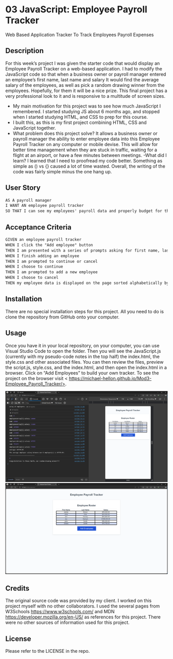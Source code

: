 # 03 JavaScript: Employee Payroll Tracker
Web Based Application Tracker To Track Employees Payroll Expenses

## Description

For this week’s project I was given the starter code that would display an Employee Payroll Tracker on a web-based application. I had to modify the JavaScript code so that when a business owner or payroll manager entered an employee’s first name, last name and salary It would find the average salary of the employees, as well as pick a random drawing winner from the employees. Hopefully, for them it will be a nice prize.
This final project has a very professional look to it and is responsive to a multitude of screen sizes.

- My main motivation for this project was to see how much JavaScript I remembered. I started studying JS about 6 months ago, and stopped when I started studying HTML, and CSS to prep for this course.  
- I built this, as this is my first project combining HTML, CSS and JavaScript together.
- What problem does this project solve? It allows a business owner or payroll manager the ability to enter employee data into this Employee Payroll Tracker on any computer or mobile devise. This will allow for better time management when they are stuck in traffic, waiting for a flight at an airport, or have a few minutes between meetings. 
-What did I learn? I learned that I need to proofread my code better. Something as simple as () vs {} caused a lot of time wasted.  Overall, the writing of the code was fairly simple minus the one hang up.

## User Story

```md
AS A payroll manager
I WANT AN employee payroll tracker
SO THAT I can see my employees' payroll data and properly budget for the company
```

## Acceptance Criteria

```md
GIVEN an employee payroll tracker
WHEN I click the "Add employee" button
THEN I am presented with a series of prompts asking for first name, last name, and salary
WHEN I finish adding an employee
THEN I am prompted to continue or cancel
WHEN I choose to continue
THEN I am prompted to add a new employee
WHEN I choose to cancel
THEN my employee data is displayed on the page sorted alphabetically by last name, and the console shows computed and aggregated data
```


## Installation

There are no special installation steps for this project. All you need to do is clone the repository from GitHub onto your computer.

## Usage

Once you have it in your local repository, on your computer, you can use Visual Studio Code to open the folder. Then you will see the JavaScript.js (currently with my pseudo-code notes in the top half) the index.html, the style.css and other associated files. You can then review the files, preview the script.js, style.css, and the index.html, and then open the index.html in a browser. Click on “Add Employees” to build your own tracker.
To see the project on the browser visit < https://michael-hellon.github.io/Mod3-Employee_Payroll_Tracker/>.

![screenshot](./assets/images/console_and_tracker.png)
![screenshot](./assets/images/Employee_Payroll_Tracker.png)

## Credits

The original source code was provided by my client. I worked on this project myself with no other collaborators. I used the several pages from W3Schools <https://www.w3schools.com/> and MDN <https://developer.mozilla.org/en-US/> as references for this project. There were no other sources of information used for this project.

## License

Please refer to the LICENSE in the repo.

